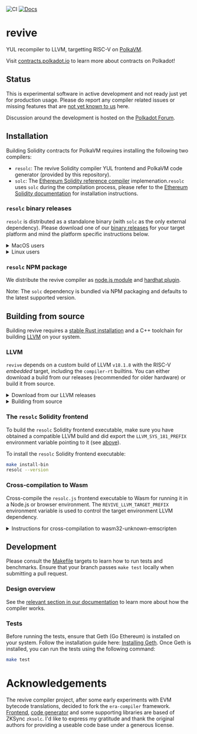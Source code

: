 ![CI](https://github.com/paritytech/revive/actions/workflows/test.yml/badge.svg)
[![Docs](https://img.shields.io/badge/Docs-contracts.polkadot.io-brightgreen.svg)](https://contracts.polkadot.io/revive_compiler/)

# revive

YUL recompiler to LLVM, targetting RISC-V on [PolkaVM](https://github.com/koute/polkavm).

Visit [contracts.polkadot.io](https://contracts.polkadot.io) to learn more about contracts on Polkadot!

## Status

This is experimental software in active development and not ready just yet for production usage. Please do report any compiler related issues or missing features that are [not yet known to us](https://contracts.polkadot.io/known_issues/) here.

Discussion around the development is hosted on the [Polkadot Forum](https://forum.polkadot.network/t/contracts-update-solidity-on-polkavm/6949#a-new-solidity-compiler-1).

## Installation
Building Solidity contracts for PolkaVM requires installing the following two compilers:
- `resolc`: The revive Solidity compiler YUL frontend and PolkaVM code generator (provided by this repository).
- `solc`: The [Ethereum Solidity reference compiler](https://github.com/ethereum/solidity/) implemenation.`resolc` uses `solc` during the compilation process, please refer to the [Ethereum Solidity documentation](https://docs.soliditylang.org/en/latest/installing-solidity.html) for installation instructions.

### `resolc` binary releases
`resolc` is distributed as a standalone binary (with `solc` as the only external dependency). Please download one of our [binary releases](https://github.com/paritytech/revive/releases) for your target platform and mind the platform specific instructions below.

<details>
  <summary>MacOS users</summary>

> **MacOS** users need to clear the `downloaded` attribute from the binary and set the executable flag.
> ```sh
> xattr -rc resolc-universal-apple-darwin
> chmod +x resolc-universal-apple-darwin
> ```

</details>

<details>
  <summary>Linux users</summary>

> **Linux** users need to set the executable flag.
> ```sh
> chmod +x resolc-x86_64-unknown-linux-musl
> ```

</details>


### `resolc` NPM package
We distribute the revive compiler as [node.js module](https://www.npmjs.com/package/@parity/resolc) and [hardhat plugin](https://www.npmjs.com/package/@parity/hardhat-polkadot-resolc).

Note: The `solc` dependency is bundled via NPM packaging and defaults to the latest supported version.

## Building from source

Building revive requires a [stable Rust installation](https://rustup.rs/) and a C++ toolchain for building [LLVM](https://github.com/llvm/llvm-project) on your system.

### LLVM

`revive` depends on a custom build of LLVM `v18.1.8` with the RISC-V _embedded_ target, including the `compiler-rt` builtins. You can either download a build from our releases (recommended for older hardware) or build it from source.

<details>
  <summary>Download from our LLVM releases</summary>

Download the [latest LLVM build](https://github.com/paritytech/revive/releases?q=LLVM+binaries+release&expanded=true) from our releases.

> **MacOS** users need to clear the `downloaded` attribute from all binaries after extracting the archive:
> ```sh
> xattr -rc </path/to/the/extracted/archive>/target-llvm/gnu/target-final/bin/*
> ```

After extracting the archive, point `$LLVM_SYS_181_PREFIX` to it:
```sh
export LLVM_SYS_181_PREFIX=</path/to/the/extracted/archive>/target-llvm/gnu/target-final
```

</details>

<details>
  <summary>Building from source</summary>

The `Makefile` provides a shortcut target to obtain a compatible LLVM build, using the provided [revive-llvm](crates/llvm-builder/README.md) utility. Once installed, point `$LLVM_SYS_181_PREFIX` to the installation afterwards:

```sh
make install-llvm
export LLVM_SYS_181_PREFIX=${PWD}/target-llvm/gnu/target-final
```

</details>

### The `resolc` Solidity frontend

To build the `resolc` Solidity frontend executable, make sure you have obtained a compatible LLVM build and did export the `LLVM_SYS_181_PREFIX` environment variable pointing to it (see [above](#LLVM)).

To install the `resolc` Solidity frontend executable:

```sh
make install-bin
resolc --version
```

### Cross-compilation to Wasm

Cross-compile the `resolc.js` frontend executable to Wasm for running it in a Node.js or browser environment. The `REVIVE_LLVM_TARGET_PREFIX` environment variable is used to control the target environment LLVM dependency.

<details>
  <summary>Instructions for cross-compilation to wasm32-unknown-emscripten</summary>

```sh
# Build the host LLVM dependency with PolkaVM target support
make install-llvm
export LLVM_SYS_181_PREFIX=${PWD}/target-llvm/gnu/target-final

# Build the target LLVM dependency with PolkaVM target support
revive-llvm --target-env emscripten clone
source emsdk/emsdk_env.sh
revive-llvm --target-env emscripten build --llvm-projects lld
export REVIVE_LLVM_TARGET_PREFIX=${PWD}/target-llvm/emscripten/target-final

# Build the resolc frontend executable
make install-wasm
make test-wasm
```

</details>

## Development

Please consult the [Makefile](Makefile) targets to learn how to run tests and benchmarks. 
Ensure that your branch passes `make test` locally when submitting a pull request.

### Design overview
See the [relevant section in our documentation](https://contracts.polkadot.io/revive_compiler/architecture) to learn more about how the compiler works. 

### Tests

Before running the tests, ensure that Geth (Go Ethereum) is installed on your system. Follow the installation guide here: [Installing Geth](https://geth.ethereum.org/docs/getting-started/installing-geth).
Once Geth is installed, you can run the tests using the following command:

```sh
make test
```
# Acknowledgements

The revive compiler project, after some early experiments with EVM bytecode translations, decided to fork the `era-compiler` framework.
[Frontend](https://github.com/matter-labs/era-compiler-solidity), [code generator](https://github.com/matter-labs/era-compiler-llvm-context) and some supporting libraries are based of ZKSync `zksolc`. I'd like to express my gratitude and thank the original authors for providing a useable code base under a generous license.

